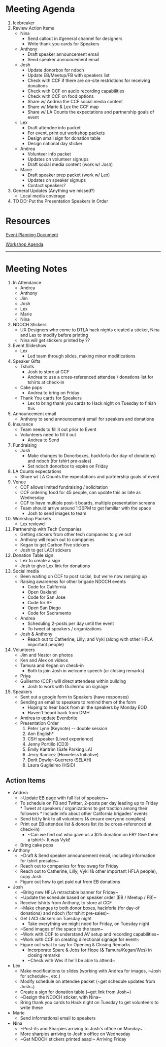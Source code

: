 # Meeting Agenda
1. Icebreaker
1. Review Action Items
	* Nina
		* Send callout in #general channel for designers
		* Write thank you cards for Speakers
	* Anthony
		* Draft speaker announcement email
		* Send speaker announcement email
	* Josh
		* Update donorbox for ndoch
		* Update EB/Meetup/FB with speakers list
		* Check with CCF if there are on-site restrictions for receiving donations
		* Check with CCF on audio recording capabilities
		* Check with CCF on food options
		* Share w/ Andrea the CCF social media content
		* Share w/ Marie & Lex the CCF map
		* Share w/ LA Counts the expectations and partnership goals of event
	* Lex
		* Draft attendee info packet
		* For event, print out workshop packets
		* Design small sign for donation table
		* Design national day sticker
	* Andrea
		* Volunteer info packet
		* Updates on volunteer signups
		* Draft social media content (work w/ Josh)
	* Marie
		* Draft speaker prep packet (work w/ Lex)
		* Updates on speaker signups
		* Contact speakers?
1. General Updates (Anything we missed?)
	* Local media coverage
1. TO DO: Put the Presentation Speakers in Order

# Resources
[Event Planning Document](https://docs.google.com/document/d/1-VFS6JzLtSH5MCPX5PGGjH8Swg9GqKD2VvgFhzNTWNk/edit?ts=5b57609d)

[Workshop Agenda](https://drive.google.com/open?id=1-kDVWvUh01_EvlWkPD-LFB8FpJpTznnAHumP58vVSNI)

-----
# Meeting Notes

1. In Attendance
	* Andrea
	* Anthony
	* Jim
	* Josh
	* Lex
	* Marie
	* Nina
1. NDOCH Stickers
 	* UX Designers who come to DTLA hack nights created a sticker, Nina and Lex to modify before printing
	* Nina will get stickers printed by ??
1. Event Slideshow
	* Lex
		* Led team through slides, making minor modifications
1. Speaker Gifts
	* Tshirts
		* Josh to store at CCF
		* Andrea to use a cross-referenced attendee / donations list for tshirts at check-in
	* Cake pops
		* Andrea to bring on Friday
	* Thank You cards for Speakers
		* Lex to bring thank you cards to Hack night on Tuesday to finish this
1. Announcement email
	* Anthony to send announcement email for speakers and donations
1. Insurance
	* Team needs to fill it out prior to Event
	* Volunteers need to fill it out
		* Andrea to Send
1. Fundraising
	* Josh
		* Make changes to Donorboxes, hackforla (for day-of donations) and ndoch (for tshirt pre-sales)
		* Set ndoch donorbox to expire on Friday
1. LA Counts expectations
	* Share w/ LA Counts the expectations and partnership goals of event
1. Venue
	* CCF allows limited fundraising / solicitation
	* CCF ordering food for 45 people, can update this as late as Wednesday
	* CCF to have multiple post-it boards, multiple presentation screens
	* Team should arrive around 1:30PM to get familiar with the space
		* Josh to send images to team
1. Workshop Packets
	* Lex reviewd
1. Partnership with Tech Companies
	* Getting stickers from other tech companies to give out
	* Anthony will reach out to companies
	* Kegan to get Carbon Five stickers
	* Josh to get LACI stickers
1. Donation Table sign
	* Lex to create a sign
	* Josh to give Lex link for donations
1. Social media
	* Been waiting on CCF to post social, but we're now ramping up
	* Raising awareness for other brigade NDOCH events
		* Code for California
		* Open Oakland
		* Code for San Jose
		* Code for SF
		* Open San Diego
		* Code for Sacramento
	* Andrea
		* Scheduling 2-posts per day until the event
		* To tweet at speakers / organizations
	* Josh & Anthony
		* Reach out to Catherine, Lilly, and Vyki (along with other HFLA important people)
1. Volunteers
	* Jim and Nestor on photos
	* Ken and Alex on videos
	* Tamura and Kegan on check-in
		* Both to join Josh in welcome speech (or closing remarks)
	* Priya
	* Guillermo (CCF) will direct attendees within building
		* Josh to work with Guillermo on signage
1. Speakers
	* Sent out a google form to Speakers (have responses)
	* Sending an email to speakers to remind them of the form
		* Hoping to hear back from all the speakers by Monday EOD
		* Haven't heard back from DMH
	* Andrea to update Eventbrite
	* Presentation Order
		1. Peter Lynn (Keynote) -- double session
		1. Ann English*
		1. CSH speaker (Lived experience)
		1. Jenny Portillo (CD3)
		1. Emily Kantrim (Safe Parking LA)
		1. Jerry Ramirez (Homeless Initiative)
		1. Dorit Dowler-Guerrero (SELAH)
		1. Laura Guglielmo (HSID)

## Action Items
* Andrea
	* ~Update EB page with full list of speakers~
	* To schedule on FB and Twitter, 2-posts per day leading up to Friday
			* Tweet at speakers / organizations to get traction among their followers
			* Include info about other California brigades' events
	* Send bit.ly link to all volunteers (& ensure everyone complies)
	* Print out EB attendee list & donors list (to be cross-referenced at check-in)
		* ~Can we find out who gave us a $25 donation on EB? Give them a tshirt!~ It was Vyki!
	* Bring cake pops
* Anthony
	* ~Draft & Send speaker announcement email, including information for tshirt presales~
	* Reach out to companies for free swag for Friday
	* Reach out to Catherine, Lilly, Vyki (& other important HFLA people), copy Josh
	* Figure out how to get paid out from EB donations
* Josh
	* ~Bring new HFLA retractable banner for Friday~
	* ~Update the schedule based on speaker order (EB / Meetup / FB)~
	* Receive tshirts from Anthony, to store at CCF
	* ~Make changes to both donor boxes, hackforla (for day-of donations) and ndoch (for tshirt pre-sales)~
	* Get LACI stickers on Tuesday night
		* Take everything we might need for Friday, on Tuesday night
	* ~Send images of the space to the team~
	* ~Work with CCF to understand AV setup and recording capabilities~
	* ~Work with CCF on creating directional signage for event~
	* Figure out what to say for Opening & Closing Remarks
		* Incorporate Spare & Jobs for Hope (& Tamura/Kegan/Wes) in closing remarks
		* ~Check with Wes if he'll be able to attend~
* Lex
	* Make modifications to slides (working with Andrea for images, ~Josh for schedule~, etc.)
	* Modify schedule on attendee packet (~get schedule updates from Josh~)
	* Create a sign for donation table (~get link from Josh~)
	* ~Design the NDOCH sticker, with Nina~
	* Bring thank you cards to Hack night on Tuesday to get volunteers to write these
* Marie
	* Send informational email to speakers
* Nina
	* ~Post-its and Sharpies arriving to Josh's office on Monday~
	* More sharpies arriving to Josh's office on Wednesday
	* ~Get NDOCH stickers printed asap!~ Arriving Friday
